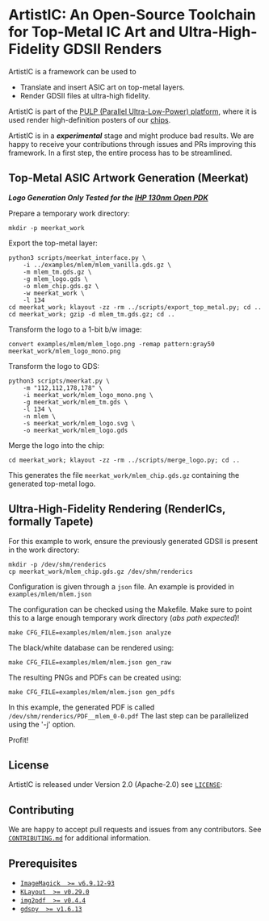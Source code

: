 # ArtistIC: An Open-Source Toolchain for Top-Metal IC Art and Ultra-High-Fidelity GDSII Renders

ArtistIC is a framework can be used to

* Translate and insert ASIC art on top-metal layers.
* Render GDSII files at ultra-high fidelity.

ArtistIC is part of the [PULP (Parallel Ultra-Low-Power) platform](https://pulp-platform.org/),
where it is used render high-definition posters of our [chips](http://asic.ethz.ch/).

ArtistIC is in a ***experimental*** stage and might produce bad results. We are happy to
receive your contributions through issues and PRs improving this framework. In a first step, the
entire process has to be streamlined.


## Top-Metal ASIC Artwork Generation (Meerkat)

***Logo Generation Only Tested for the [IHP 130nm Open PDK](https://github.com/IHP-GmbH/IHP-Open-PDK)***

Prepare a temporary work directory:

```
mkdir -p meerkat_work
```


Export the top-metal layer:

```
python3 scripts/meerkat_interface.py \
    -i ../examples/mlem/mlem_vanilla.gds.gz \
    -m mlem_tm.gds.gz \
    -g mlem_logo.gds \
    -o mlem_chip.gds.gz \
    -w meerkat_work \
    -l 134
cd meerkat_work; klayout -zz -rm ../scripts/export_top_metal.py; cd ..
cd meerkat_work; gzip -d mlem_tm.gds.gz; cd ..
```


Transform the logo to a 1-bit b/w image:

```
convert examples/mlem/mlem_logo.png -remap pattern:gray50 meerkat_work/mlem_logo_mono.png
```


Transform the logo to GDS:

```
python3 scripts/meerkat.py \
    -m "112,112,178,178" \
    -i meerkat_work/mlem_logo_mono.png \
    -g meerkat_work/mlem_tm.gds \
    -l 134 \
    -n mlem \
    -s meerkat_work/mlem_logo.svg \
    -o meerkat_work/mlem_logo.gds
```


Merge the logo into the chip:

```
cd meerkat_work; klayout -zz -rm ../scripts/merge_logo.py; cd ..
```


This generates the file `meerkat_work/mlem_chip.gds.gz` containing the generated top-metal logo.



## Ultra-High-Fidelity Rendering (RenderICs, formally Tapete)

For this example to work, ensure the previously generated GDSII is present in the work directory:

```
mkdir -p /dev/shm/renderics
cp meerkat_work/mlem_chip.gds.gz /dev/shm/renderics
```


Configuration is given through a `json` file. An example is provided in `examples/mlem/mlem.json`

The configuration can be checked using the Makefile.
Make sure to point this to a large enough temporary work directory (*abs path expected*)!

```
make CFG_FILE=examples/mlem/mlem.json analyze
```


The black/white database can be rendered using:

```
make CFG_FILE=examples/mlem/mlem.json gen_raw
```


The resulting PNGs and PDFs can be created using:

```
make CFG_FILE=examples/mlem/mlem.json gen_pdfs
```

In this example, the generated PDF is called `/dev/shm/renderics/PDF__mlem_0-0.pdf`
The last step can be parallelized using the '-j' option.

Profit!


## License
ArtistIC is released under Version 2.0 (Apache-2.0) see [`LICENSE`](LICENSE):


## Contributing
We are happy to accept pull requests and issues from any contributors. See [`CONTRIBUTING.md`](CONTRIBUTING.md)
for additional information.


## Prerequisites

- [`ImageMagick  >= v6.9.12-93`](https://imagemagick.org/script/download.php)
- [`KLayout  >= v0.29.0`](https://www.klayout.de/build.html)
- [`img2pdf  >= v0.4.4`](https://pypi.org/project/img2pdf)
- [`gdspy  >= v1.6.13`](https://pypi.org/project/gdspy)
